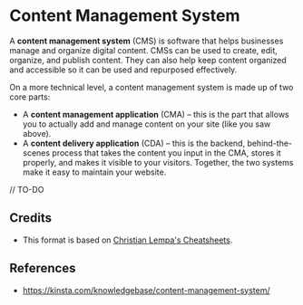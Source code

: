 # Content Management System

A **content management system** (CMS) is software that helps businesses manage and organize digital content. CMSs can be used to create, edit, organize, and publish content. They can also help keep content organized and accessible so it can be used and repurposed effectively.

On a more technical level, a content management system is made up of two core parts:

- A **content management application** (CMA) – this is the part that allows you to actually add and manage content on your site (like you saw above).
- A **content delivery application** (CDA) – this is the backend, behind-the-scenes process that takes the content you input in the CMA, stores it properly, and makes it visible to your visitors.
Together, the two systems make it easy to maintain your website.

// TO-DO


## Credits

- This format is based on [Christian Lempa's Cheatsheets](https://github.com/ChristianLempa/cheat-sheets/blob/main/linux/awk.md).

## References

- https://kinsta.com/knowledgebase/content-management-system/